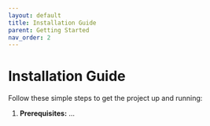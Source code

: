 ```yaml
---
layout: default
title: Installation Guide
parent: Getting Started
nav_order: 2
---
```

# Installation Guide

Follow these simple steps to get the project up and running:

1.  **Prerequisites:** ...
